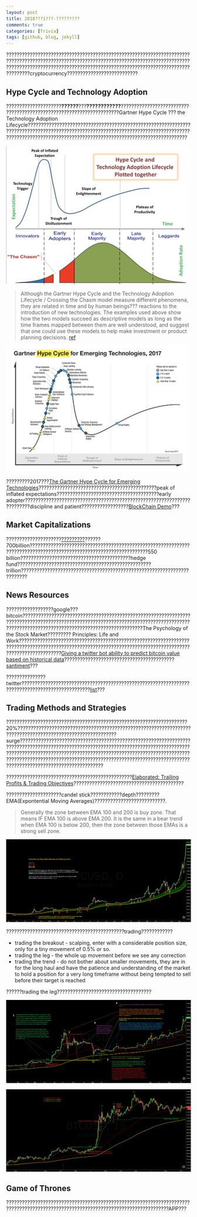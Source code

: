 ```yaml
---
layout: post
title: 2018???1???-?????????
comments: true
categories: [Trivia]
tags: [github, blog, jekyll]
---
```


???????????????????????????????????????????????????????????????????????????????????????????????????????????????????????????????????????????????????????????????????????????????????????????????????????????????????????????cryptocurrency???????????????????????????

## Hype Cycle and Technology Adoption

?????????????????????**??????**???**????????????**?????????????????????????????????????????????????????????????????????Gartner Hype Cycle ??? the Technology Adoption Lifecycle?????????????????????????????????????????????????????????????????????????????????????????????????????????????????????????????????????????????????????????????????????????????????????????????????????????

![](/images/2018_Jan/Hype_Cycle_and_Technology_Adoption.png)


> Although the Gartner Hype Cycle and the Technology Adoption Lifecycle / Crossing the Chasm model measure different phenomena, they are related in time and by human beings??? reactions to the introduction of new technologies. The examples used above show how the two models succeed as descriptive models as long as the time frames mapped between them are well understood, and suggest that one could use these models to help make investment or product planning decisions. [ref](http://www.arteris.com/blog/bid/89308/The-Gartner-Hype-Cycle-Technology-Adoption-Lifecycle-Explained-using-NoC-Technology)


![](/images/2018_Jan/Gartner_Hype_Cycle_for_Emerging_Technologies_2017.png)

?????????2017???[The Gartner Hype Cycle for Emerging Technologies](https://www.gartner.com/smarterwithgartner/top-trends-in-the-gartner-hype-cycle-for-emerging-technologies-2017/)?????????????????????????????????????????????peak of inflated expectations???????????????????????????????????????early adopter????????????????????????????????????????????????????????????????????????discipline and patient??????????????????[BlockChain Demo](https://anders.com/blockchain/?ref=producthunt)???


## Market Capitalizations

?????????????????????[?????????](https://coinmarketcap.com)??????700billion???????????????????????????????????????????????????????????????????????????????????????????????????????????????????550 billion??????????????????????????????????????????hedge fund???????????????????????????????????????????????????trillion????????????????????????????????????????????????????????????????????????


## News Resources

??????????????????google???bitcoin??????????????????????????????????????????????????????????????????????????????????????????????????????????????????????????????????????????????????????????????????????????????????????????The Psychology of the Stock Market?????????
Principles: Life and Work????????????????????????????????????????????????????????????????????????????????????????????????????????????????????????????????????????????????????????????[Giving a twitter bot ability to predict bitcoin value based on historical data](https://hackernoon.com/giving-a-twitter-bot-ability-to-predict-bitcoin-value-based-on-historical-data-dbe237c40430)??????????????????????????????????????????[santiment](https://santiment.net)???


???????????????twitter????????????????????????????????????????????????????????????????????????????????????????????????[list](https://twitter.com/haoeric_T/lists/crypto-digest)???


## Trading Methods and Strategies

?????????????????????????????????????????????????????????????????????20%????????????????????????????????????????????????????????????????????????????????????????????????????????????surge????????????????????????????????????????????????????????????????????????????????????????????????????????????????????????????????????????????????????????????????????????????????????????????????????????????????????????????????????????????????????????????????????????????????????????????????????????????????????????

????????????????????????????????????????????????[Elaborated: Trailing Profits & Trading Objectives](https://cryptoyoda1338.wordpress.com/2017/08/10/trailing-profits-trade-objectives/)??????????????????????????????????????????

?????????????????????candel stick????????????depth?????????EMA(Expontential Moving Averages)???????????????????????????.

> Generally the zone between EMA 100 and 200 is buy zone. That means IF EMA 100 is above EMA 200. It is the same in a bear trend when EMA 100 is below 200, then the zone between those EMAs is a strong sell zone.


![](/images/2018_Jan/trading_EMA_from_cryptoyoda.png)

?????????????????????????????????????????????trading????????????

* trading the breakout - scalping, enter with a considerable position size, only for a tiny movement of 0.5% or so. 
* trading the leg - the whole up movement before we see any correction
* trading the trend - do not bother about smaller movements, they are in for the long haul and have the patience and understanding of the market to hold a position for a very long timeframe without being tempted to sell before their target is reached

??????trading the leg????????????????????????????????????

![](/images/2018_Jan/trading_leg_strategy_1_from_cryptoyoda.png)

![](/images/2018_Jan/trading_leg_strategy_2_from_cryptoyoda.png)



## Game of Thrones

????????????????????????????????????????????????????????????????????????????????????????????????????????????????????????????????????APP???









